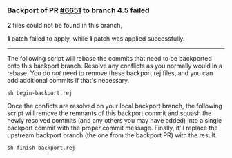 ### Backport of PR [#6651](https://github.com/elastic/kibana/pull/6651) to branch 4.5 failed


**2** files could not be found in this branch,

**1** patch failed to apply,
while **1** patch was applied successfully.

-------------------------------------

The following script will rebase the commits that need to be backported onto
this backport branch. Resolve any conflicts as you normally would in a rebase.
You do *not* need to remove these backport.rej files, and you can add
additional commits if that's necessary.

```
sh begin-backport.rej
```

Once the conficts are resolved on your local backport branch, the following
script will remove the remnants of this backport commit and squash the newly
resolved commits (and any others you may have added) into a single backport
commit with the proper commit message. Finally, it'll replace the upstream
backport branch (the one from the backport PR) with the result.

```
sh finish-backport.rej
```
